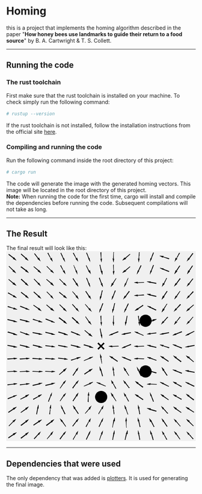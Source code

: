 
# Homing

this is a project that implements the homing algorithm described in the paper "__How honey bees use landmarks to guide their return to a food source__" by B. A. Cartwright & T. S. Collett.

---

## Running the code

### The rust toolchain

First make sure that the rust toolchain is installed on your machine. To check simply run the following command:

```sh
# rustup --version
```

If the rust toolchain is not installed, follow the installation instructions from the official site [here](https://www.rust-lang.org/tools/install).

### Compiling and running the code

Run the following command inside the root directory of this project:

```sh
# cargo run
```

The code will generate the image with the generated homing vectors. This image will be located in the root directory of this project.  
__Note:__
When running the code for the first time, cargo will install and compile the dependencies before running the code. Subsequent compilations will not take as long.  

---

## The Result

The final result will look like this:
![final homing vector field](homing.png)

---

## Dependencies that were used

The only dependency that was added is [plotters](https://crates.io/crates/plotters). It is used for generating the final image.
